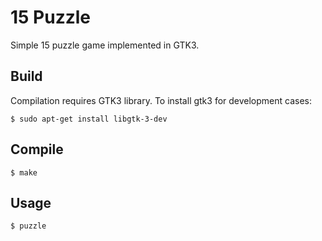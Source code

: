 # 15 Puzzle 

Simple 15 puzzle game implemented in GTK3.

## Build

Compilation requires GTK3 library. To install gtk3 for development cases:

    $ sudo apt-get install libgtk-3-dev

## Compile
    $ make

## Usage
    $ puzzle
